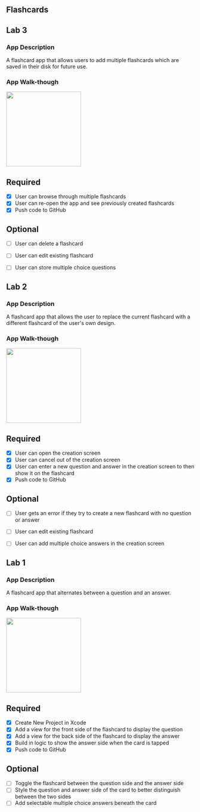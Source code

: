 ## Flashcards

## Lab 3

### App Description
A flashcard app that allows users to add multiple flashcards which are saved in their disk for future use.

### App Walk-though

<img src="http://g.recordit.co/J71TZuM1Ui.gif" width=200><br>

## Required
- [x] User can browse through multiple flashcards
- [x] User can re-open the app and see previously created flashcards
- [x] Push code to GitHub
## Optional
- [ ] User can delete a flashcard
- [ ] User can edit existing flashcard
- [ ] User can store multiple choice questions


## Lab 2

### App Description
A flashcard app that allows the user to replace the current flashcard with a different flashcard of the user's own design.

### App Walk-though

<img src="http://g.recordit.co/BL5CnPDbsT.gif" width=200><br>

## Required
- [x] User can open the creation screen
- [x] User can cancel out of the creation screen
- [x] User can enter a new question and answer in the creation screen to then show it on the flashcard
- [x] Push code to GitHub
## Optional
- [ ] User gets an error if they try to create a new flashcard with no question or answer
- [ ] User can edit existing flashcard
- [ ] User can add multiple choice answers in the creation screen


## Lab 1

### App Description
A flashcard app that alternates between a question and an answer.

### App Walk-though

<img src="http://g.recordit.co/MTWfipPQjx.gif" width=200><br>

## Required
- [x] Create New Project in Xcode
- [x] Add a view for the front side of the flashcard to display the question
- [x] Add a view for the back side of the flashcard to display the answer
- [x] Build in logic to show the answer side when the card is tapped
- [x] Push code to GitHub
## Optional
- [ ] Toggle the flashcard between the question side and the answer side
- [ ] Style the question and answer side of the card to better distinguish between the two sides
- [ ] Add selectable multiple choice answers beneath the card
